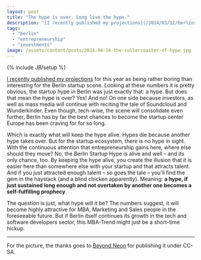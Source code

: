 ```yaml
---
layout: post
title: "The hype is over. Long live the hype."
description: "[I recently published my projections](/2014/03/12/berlins-future-same-old-same-old) for this year as being rather boring than interesting for the Berlin startup scene. Looking at these numbers it is pretty obvious, the startup hype in Berlin was just exactly that: a hype. But does that mean the hype is over? Yes! And no! On one side because investors, as well as mass media will continue with reciting the tale of Soundcloud and Wunderkinder. Even though, tech-wise, the scene will consolidate even further, Berlin has by far the best chances to become the startup center Europe has been craving for for so long."
tags:
  - "berlin"
  - "entrepreneurship"
  - "investments"
image: /assets/content/posts/2014-04-14-the-rollercoaster-of-hype.jpg
---
```

{% include JB/setup %}

[I recently published my projections](/2014/03/12/berlins-future-same-old-same-old) for this year as being rather boring than interesting for the Berlin startup scene. Looking at these numbers it is pretty obvious, the startup hype in Berlin was just exactly that: a hype. But does that mean the hype is over? Yes! And no! On one side because investors, as well as mass media will continue with reciting the tale of Soundcloud and Wunderkinder. Even though, tech-wise, the scene will consolidate even further, Berlin has by far the best chances to become the startup center Europe has been craving for for so long.

Which is exactly what will keep the hype alive. Hypes die because another hype takes over. But for the startup ecosystem, there is no hype in sight. With the continuous attention that entrepreneurship gains here, where else should they move? No, the Berlin Startup Hype is alive and well – and its only chance, too. By keeping the hype alive, you create the illusion that it is easier here than somewhere else with your startup and that attracts talent. And if you just attracted enough talent – so goes the tale – you'll find the gem in the haystack (and a blind chicken apparently). Meaning: **a hype, if just sustained long enough and not overtaken by another one becomes a self-fulfilling prophecy**.

The question is just, what hype will it be? The numbers suggest, it will become highly attractive for MBA, Marketing and Sales people in the foreseeable future. But if Berlin itself continues its growth in the tech and software developers sector, this MBA-Trend might just be a short-time hickup.

---
For the picture, the thanks goes to [Beyond Neon](https://www.flickr.com/photos/kungfuji/230461728) for publishing it under CC-SA.

